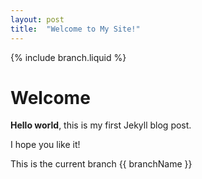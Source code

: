 ```yaml
---
layout: post
title:  "Welcome to My Site!"
---
```


{% include branch.liquid %}

# Welcome

**Hello world**, this is my first Jekyll blog post.

I hope you like it!

This is the current branch {{ branchName }}
